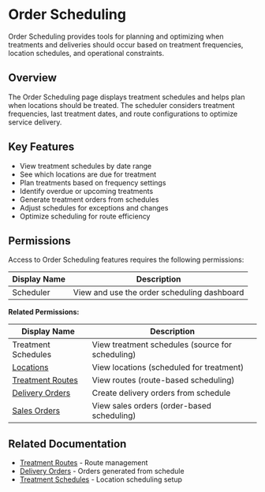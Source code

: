 # Order Scheduling

Order Scheduling provides tools for planning and optimizing when treatments and deliveries should occur based on treatment frequencies, location schedules, and operational constraints.

## Overview

The Order Scheduling page displays treatment schedules and helps plan when locations should be treated. The scheduler considers treatment frequencies, last treatment dates, and route configurations to optimize service delivery.

## Key Features

* View treatment schedules by date range
* See which locations are due for treatment
* Plan treatments based on frequency settings
* Identify overdue or upcoming treatments
* Generate treatment orders from schedules
* Adjust schedules for exceptions and changes
* Optimize scheduling for route efficiency

## Permissions

Access to Order Scheduling features requires the following permissions:

| Display Name | Description |
|--------------|-------------|
| Scheduler | View and use the order scheduling dashboard |

**Related Permissions:**

| Display Name | Description |
|--------------|-------------|
| Treatment Schedules | View treatment schedules (source for scheduling) |
| [Locations](../AreaManagement/Locations.md) | View locations (scheduled for treatment) |
| [Treatment Routes](TreatmentRoutes.md) | View routes (route-based scheduling) |
| [Delivery Orders](DeliveryOrders.md) | Create delivery orders from schedule |
| [Sales Orders](SalesOrders.md) | View sales orders (order-based scheduling) |

## Related Documentation

* [Treatment Routes](TreatmentRoutes.md) - Route management
* [Delivery Orders](DeliveryOrders.md) - Orders generated from schedule
* [Treatment Schedules](../AreaManagement/Locations.md) - Location scheduling setup

